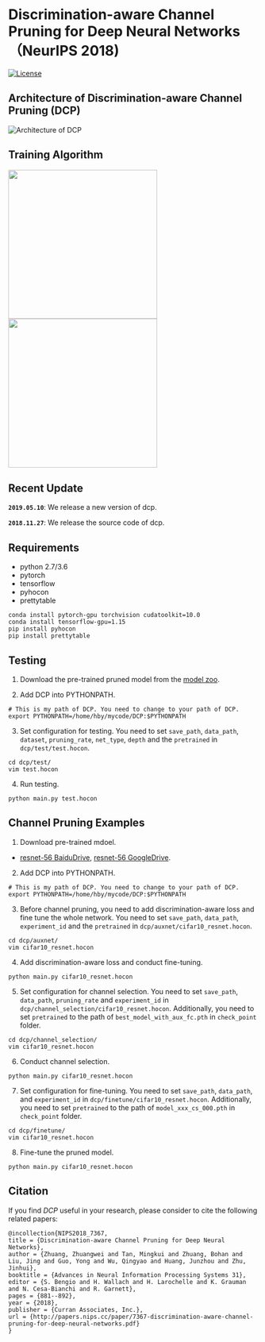 # Discrimination-aware Channel Pruning for Deep Neural Networks （NeurIPS 2018)

[![License](https://img.shields.io/badge/License-BSD%203--Clause-blue.svg)](https://opensource.org/licenses/BSD-3-Clause)

## Architecture of Discrimination-aware Channel Pruning (DCP)

![Architecture of DCP](./imgs/supervised_pruning_framework_v12.png)

## Training Algorithm

<img height="300" src="./imgs/algorithm_1.png"/>
<img height="300" src="./imgs/algorithm_2.png"/>

## Recent Update

**`2019.05.10`**: We release a new version of dcp.

**`2018.11.27`**: We release the source code of dcp.

## Requirements

* python 2.7/3.6
* pytorch
* tensorflow 
* pyhocon
* prettytable

```
conda install pytorch-gpu torchvision cudatoolkit=10.0
conda install tensorflow-gpu=1.15
pip install pyhocon
pip install prettytable
```

## Testing

1. Download the pre-trained pruned model from the [model zoo](https://github.com/SCUT-AILab/DCP/wiki/Model-Zoo).

2. Add DCP into PYTHONPATH.
```Shell
# This is my path of DCP. You need to change to your path of DCP.
export PYTHONPATH=/home/hby/mycode/DCP:$PYTHONPATH
```

3. Set configuration for testing.
You need to set `save_path`, `data_path`, `dataset`, `pruning_rate`, `net_type`, `depth` and the `pretrained` in `dcp/test/test.hocon`.

```Shell
cd dcp/test/
vim test.hocon
```

4. Run testing.
```Shell
python main.py test.hocon
```

## Channel Pruning Examples

1. Download pre-trained mdoel.
* [resnet-56 BaiduDrive](https://pan.baidu.com/s/1HFXzHNHFDa57RlVk2W71Aw), [resnet-56 GoogleDrive](https://drive.google.com/open?id=1nCIqcSkFdErtmgNUfwW2RDN6EUlFfTfa).

2. Add DCP into PYTHONPATH.
```Shell
# This is my path of DCP. You need to change to your path of DCP.
export PYTHONPATH=/home/hby/mycode/DCP:$PYTHONPATH
```

3. Before channel pruning, you need to add discrimination-aware loss and fine tune the whole network. You need to set `save_path`, `data_path`, `experiment_id` and the `pretrained` in `dcp/auxnet/cifar10_resnet.hocon`.
```Shell
cd dcp/auxnet/
vim cifar10_resnet.hocon
```

4. Add discrimination-aware loss and conduct fine-tuning.
```Shell
python main.py cifar10_resnet.hocon
```

5. Set configuration for channel selection. You need to set `save_path`, `data_path`, `pruning_rate` and `experiment_id` in `dcp/channel_selection/cifar10_resnet.hocon`. Additionally, you need to set `pretrained` to the path of `best_model_with_aux_fc.pth` in `check_point` folder.
```Shell
cd dcp/channel_selection/
vim cifar10_resnet.hocon
```

6. Conduct channel selection.
```Shell
python main.py cifar10_resnet.hocon
```

7. Set configuration for fine-tuning. You need to set `save_path`, `data_path`, and `experiment_id` in `dcp/finetune/cifar10_resnet.hocon`. Additionally, you need to set `pretrained` to the path of `model_xxx_cs_000.pth` in `check_point` folder.
```Shell
cd dcp/finetune/
vim cifar10_resnet.hocon
```

8. Fine-tune the pruned model.
```Shell
python main.py cifar10_resnet.hocon
```

## Citation
If you find *DCP* useful in your research, please consider to cite the following related papers:
```
@incollection{NIPS2018_7367,
title = {Discrimination-aware Channel Pruning for Deep Neural Networks},
author = {Zhuang, Zhuangwei and Tan, Mingkui and Zhuang, Bohan and Liu, Jing and Guo, Yong and Wu, Qingyao and Huang, Junzhou and Zhu, Jinhui},
booktitle = {Advances in Neural Information Processing Systems 31},
editor = {S. Bengio and H. Wallach and H. Larochelle and K. Grauman and N. Cesa-Bianchi and R. Garnett},
pages = {881--892},
year = {2018},
publisher = {Curran Associates, Inc.},
url = {http://papers.nips.cc/paper/7367-discrimination-aware-channel-pruning-for-deep-neural-networks.pdf}
}

```